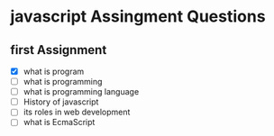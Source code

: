 # javascript Assingment Questions

##  first Assignment
- [x] what is program
- [ ] what is programming
- [ ] what is programming language
- [ ] History of javascript
- [ ] its roles in web development
- [ ] what is EcmaScript
